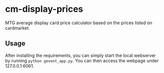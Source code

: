# cm-display-prices
MTG average display card price calculator based on the prices listed on cardmarket.

## Usage
After installing the requirements, you can simply start the local webserver by running `python gevent_app.py`. You can then access the webpage under 127.0.0.1:6061.

